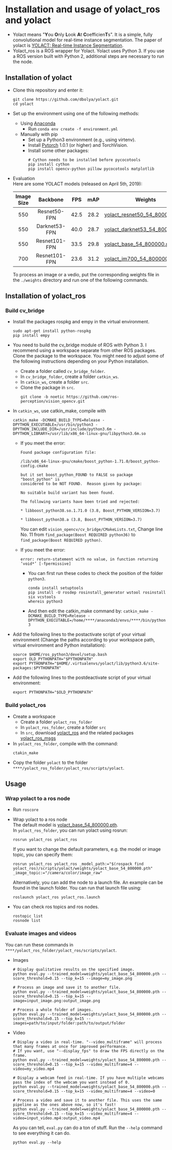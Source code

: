 # Installation and usage of yolact_ros and yolact

- Yolact means "**Y**ou **O**nly **L**ook **A**t **C**oefficien**T**s". It is a simple, fully convolutional model for real-time instance segmentation. The paper of yolact is [YOLACT: Real-time Instance Segmentation](https://arxiv.org/abs/1904.02689).   
- Yolact_ros is a ROS wrapper for Yolact. Yolact uses Python 3. If you use a ROS version built with Python 2, additional steps are necessary to run the node.

## Installation of yolact
- Clone this repository and enter it:
   ```Shell
   git clone https://github.com/dbolya/yolact.git
   cd yolact
   ```
- Set up the environment using one of the following methods:
   - Using [Anaconda](https://www.anaconda.com/distribution/)
     - Run `conda env create -f environment.yml`
   - Manually with pip
     - Set up a Python3 environment (e.g., using virtenv).
     - Install [Pytorch](http://pytorch.org/) 1.0.1 (or higher) and TorchVision.
     - Install some other packages:       
       ```Shell
       # Cython needs to be installed before pycocotools
       pip install cython
       pip install opencv-python pillow pycocotools matplotlib 
       ```
- Evaluation      
  Here are some YOLACT models (released on April 5th, 2019):

   | Image Size | Backbone      | FPS  | mAP  | Weights                                                                                                              |  |
   |:----------:|:-------------:|:----:|:----:|----------------------------------------------------------------------------------------------------------------------|--------|
   | 550        | Resnet50-FPN  | 42.5 | 28.2 | [yolact_resnet50_54_800000.pth](https://drive.google.com/file/d/1yp7ZbbDwvMiFJEq4ptVKTYTI2VeRDXl0/view?usp=sharing)  | [Mirror](https://ucdavis365-my.sharepoint.com/:u:/g/personal/yongjaelee_ucdavis_edu/EUVpxoSXaqNIlssoLKOEoCcB1m0RpzGq_Khp5n1VX3zcUw) |
   | 550        | Darknet53-FPN | 40.0 | 28.7 | [yolact_darknet53_54_800000.pth](https://drive.google.com/file/d/1dukLrTzZQEuhzitGkHaGjphlmRJOjVnP/view?usp=sharing) | [Mirror](https://ucdavis365-my.sharepoint.com/:u:/g/personal/yongjaelee_ucdavis_edu/ERrao26c8llJn25dIyZPhwMBxUp2GdZTKIMUQA3t0djHLw)
   | 550        | Resnet101-FPN | 33.5 | 29.8 | [yolact_base_54_800000.pth](https://drive.google.com/file/d/1UYy3dMapbH1BnmtZU4WH1zbYgOzzHHf_/view?usp=sharing)      | [Mirror](https://ucdavis365-my.sharepoint.com/:u:/g/personal/yongjaelee_ucdavis_edu/EYRWxBEoKU9DiblrWx2M89MBGFkVVB_drlRd_v5sdT3Hgg)
   | 700        | Resnet101-FPN | 23.6 | 31.2 | [yolact_im700_54_800000.pth](https://drive.google.com/file/d/1lE4Lz5p25teiXV-6HdTiOJSnS7u7GBzg/view?usp=sharing)     | [Mirror](https://ucdavis365-my.sharepoint.com/:u:/g/personal/yongjaelee_ucdavis_edu/Eagg5RSc5hFEhp7sPtvLNyoBjhlf2feog7t8OQzHKKphjw)
   
   To process an image or a vedio, put the corresponding weights file in the `./weights` directory and run one of the following commands.

## Installation of yolact_ros 
   
### Build cv_bridge
- Install the packages rospkg and empy in the virtual environment.
  ```Shell
  sudo apt-get install python-rospkg
  pip install empy
  ```
- You need to build the cv_bridge module of ROS with Python 3. I recommend using a workspace separate from other ROS packages. Clone the package to the workspace. You might need to adjust some of the following instructions depending on your Python installation.
   - Create a folder called `cv_bridge_folder`.
   - In `cv_bridge_folder`, create a folder `catkin_ws`.
   - In `catkin_ws`, create a folder `src`.
   - Clone the package in `src`.     
     ```Shell
     git clone -b noetic https://github.com/ros-perception/vision_opencv.git
     ```
- In `catkin_ws`, use catkin_make, compile with
  ```Shell
  catkin_make -DCMAKE_BUILD_TYPE=Release -DPYTHON_EXECUTABLE=/usr/bin/python3 -DPYTHON_INCLUDE_DIR=/usr/include/python3.6m -DPYTHON_LIBRARY=/usr/lib/x86_64-linux-gnu/libpython3.6m.so
  ```
   - If you meet the error: 
     ```Shell
     Found package configuration file:

     /lib/x86_64-linux-gnu/cmake/boost_python-1.71.0/boost_python-config.cmake

     but it set boost_python_FOUND to FALSE so package "boost_python" is
     considered to be NOT FOUND.  Reason given by package:

     No suitable build variant has been found.

     The following variants have been tried and rejected:

     * libboost_python38.so.1.71.0 (3.8, Boost_PYTHON_VERSION=3.7)

     * libboost_python38.a (3.8, Boost_PYTHON_VERSION=3.7)
     ```   
     You can edit `vision_opencv/cv_bridge/CMakeLists.txt`, Change line No. 11 from `find_package(Boost REQUIRED python36)` to `find_package(Boost REQUIRED python)`.

   - If you meet the error: 
     ```Shell
     error: return-statement with no value, in function returning ‘void*’ [-fpermissive]
     ```
     - You can first run these codes to check the position of the folder `python3`.            
       ```Shell
       conda install setuptools
       pip install -U rosdep rosinstall_generator wstool rosinstall six vcstools
       whereis python3
       ```
     - And then edit the catkin_make command by: `catkin_make -DCMAKE_BUILD_TYPE=Release -DPYTHON_EXECUTABLE=/home/****/anaconda3/envs/****/bin/python3`   
       
- Add the following lines to the postactivate script of your virtual environment (Change the paths according to your workspace path, virtual environment and Python installation):
  ```Shell
  source $HOME/ros_python3/devel/setup.bash
  export OLD_PYTHONPATH="$PYTHONPATH"
  export PYTHONPATH="$HOME/.virtualenvs/yolact/lib/python3.6/site-packages:$PYTHONPATH"
  ```
- Add the following lines to the postdeactivate script of your virtual environment:
  ```Shell
  export PYTHONPATH="$OLD_PYTHONPATH"
  ```

### Build yolact_ros
- Create a workspace
   - Create a folder `yolact_ros_folder` 
   - In `yolact_ros_folder`, create a folder `src`
   - In `src`, download [yolact_ros](https://github.com/Eruvae/yolact_ros.git) and the related packages [yolact_ros_msgs](https://github.com/Eruvae/yolact_ros_msgs)
- In `yolact_ros_folder`, compile with the command:       
  ```Shell
  ctakin_make
  ```
- Copy the folder `yolact` to the folder `****/yolact_ros_folder/yolact_ros/scripts/yolact`.

## Usage

### Wrap yolact to a ros node
- Run `roscore`
- Wrap yolact to a ros node        
   The default model is [yolact_base_54_800000.pth](https://drive.google.com/file/d/1UYy3dMapbH1BnmtZU4WH1zbYgOzzHHf_/view?usp=sharing).   
   In `yolact_ros_folder`, you can run yolact using rosrun:
   ```Shell
   rosrun yolact_ros yolact_ros
   ```

   If you want to change the default parameters, e.g. the model or image topic, you can specify them:
   ```Shell
   rosrun yolact_ros yolact_ros _model_path:="$(rospack find yolact_ros)/scripts/yolact/weights/yolact_base_54_800000.pth" _image_topic:="/camera/color/image_raw"
   ```

   Alternatively, you can add the node to a launch file. An example can be found in the launch folder. You can run that launch file using:
   ```Shell
   roslaunch yolact_ros yolact_ros.launch
   ```

- You can check ros topics and ros nodes.
   ```Shell
   rostopic list
   rosnode list
   ```

### Evaluate images and videos      
You can run these commands in `****/yolact_ros_folder/yolact_ros/scripts/yolact`.        
- Images    
   ```Shell
   # Display qualitative results on the specified image.
   python eval.py --trained_model=weights/yolact_base_54_800000.pth --score_threshold=0.15 --top_k=15 --image=my_image.png

   # Process an image and save it to another file.
   python eval.py --trained_model=weights/yolact_base_54_800000.pth --score_threshold=0.15 --top_k=15 --image=input_image.png:output_image.png

   # Process a whole folder of images.
   python eval.py --trained_model=weights/yolact_base_54_800000.pth --score_threshold=0.15 --top_k=15 --images=path/to/input/folder:path/to/output/folder
   ```
     
- Video    
   ```Shell
   # Display a video in real-time. "--video_multiframe" will process that many frames at once for improved performance.
   # If you want, use "--display_fps" to draw the FPS directly on the frame.
   python eval.py --trained_model=weights/yolact_base_54_800000.pth --score_threshold=0.15 --top_k=15 --video_multiframe=4 --video=my_video.mp4

   # Display a webcam feed in real-time. If you have multiple webcams pass the index of the webcam you want instead of 0.
   python eval.py --trained_model=weights/yolact_base_54_800000.pth --score_threshold=0.15 --top_k=15 --video_multiframe=4 --video=0

   # Process a video and save it to another file. This uses the same pipeline as the ones above now, so it's fast!
   python eval.py --trained_model=weights/yolact_base_54_800000.pth --score_threshold=0.15 --top_k=15 --video_multiframe=4 --video=input_video.mp4:output_video.mp4
   ```
    
   As you can tell, `eval.py` can do a ton of stuff. Run the `--help` command to see everything it can do.   
   ```Shell
   python eval.py --help
   ```



